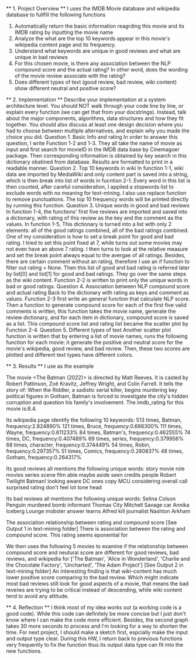 ** 1. Project Overview **
I uses the IMDB Movie database and wikipedia database to fullfill the following functions
1. Automatically return the basic information reagrding this movie and its IMDB rating by inputting the movie name
2. Analyze the what are the top 10 keywords appear in this movie's wikipedia content page and its frequency.
3. Understand what keywords are unique in good reviews and what are unique in bad reviews
4. For this chosen movie, is there any association between the NLP compound score and the actual rating? In other word, does the wording of the movie review associate with the rating?
5. Does different types of text (good review, bad review, wiki content) show different neutral and positive score?

** 2. Implementation **
Describe your implementation at a system architecture level. You should NOT walk through your code line by line, or explain every function (we can get that from your docstrings). Instead, talk about the major components, algorithms, data structures and how they fit together. You should also discuss at least one design decision where you had to choose between multiple alternatives, and explain why you made the choice you did.
Question 1. Basic Info and rating
In order to answer this question, I write Function 1-2 and 1-3. They all take the name of movie as input and first search for movieID in the IMDB data base by Cinemagoer package. Then corresponding information is obtained by key search in this dictionary obatined from database. Results are formatted to print in a readable manner.
Question 2. Top 10 keywords in wiki
In function 1-1, wiki data are imported by MediaWiki and only content part is saved into a string, which is then break into list of words in fucntion 2-1. Every word in this list is then counted, after careful consideration, I applied a stopwords list to exclude words with no meaning for text-mining. I also use replace function to remove punctuations. The top 10 frequency words will be printed directly by running this function.
Question 3. Unique words in good and bad reviews
In function 1-4, the functions' first five reviews are imported and saved into a dictionary, with rating of this review as the key and the comment as the values. In function 1-5, This dictionary is turned into a list with only 2 elements: all of the good ratings combined, all of the bad ratings combined. One of my consideration is how to set a break point for good and bad rating. I tried to set this point fixed at 7, while turns out some movies may not even have an above 7 rating. I then turns to look at the relative measure and set the break point always equal to the avergae of all ratings. Besides, there are certain comment without an rating, therefore I use an if function to filter out rating = None. Then this list of good and bad rating is referred later by list[0] and list[1] for good and bad ratings. They go over the same steps as the wiki content. Function 2-2 is written to print only the unique words in bad or good ratings.
Question 4. Association between NLP compound score and actual rating
Back to the dictionary with rating as keys and comment as values. Function 2-3 first write an general function that calculate NLP score. Then a function to generate compound score for each of the first five valid comments is written, this function takes the movie name, generate the review dictionary, and for each item in dictionary, compound score is saved as a list. This compound score list and rating list became the scatter plot by Function 2-4.
Question 5. Different types of text
Another scatter plot function is written that by entering a list of movie names, runs the following function for each movie: it generate the positive and neutral score for the movie's wikipedia, good review, and bad review. Then, these two scores are plotted and different text types have different colors.

** 3. Results **
I use <The Batman> as the example

The movie <The Batman (2022)> is directed by Matt Reeves. It is casted by Robert Pattinson, Zoë Kravitz, Jeffrey Wright, and Colin Farrell. It tells the story of: When the Riddler, a sadistic serial killer, begins murdering key political figures in Gotham, Batman is forced to investigate the city's hidden corruption and question his family's involvement.
The imdb_rating for this movie is:8.4.

Its wikipedia page identify the following 10 keywords:
513 times, Batman, frequency:2.824890%
121 times, Bruce, frequency:0.666300%
111 times, Wayne, frequency:0.611233%
84 times, Batman's, frequency:0.462555%
74 times, DC, frequency:0.407489%
69 times, series, frequency:0.379956%
68 times, character, frequency:0.374449%
54 times, Robin, frequency:0.297357%
51 times, Comics, frequency:0.280837%
48 times, Gotham, frequency:0.264317%

Its good reviews all mentions the following unique words:
story
movie
role
movies
series
scene
film
able
maybe
aside
seen
credits
people
Robert
Twilight
Batman!
looking
aware
DC
ones
copy
MCU
considering
overall
call
surprised
rating
don't
feel
lot
tone
head

Its bad reviews all mentions the following unique words:
Selina
Colson
Penguin
murdered
bomb
informant
Thomas
City
Mitchell
Savage
car
Annika
Iceberg
Lounge
mobster
answer
learns
Alfred
kill
journalist
Nashton
Arkham

The association relationship between rating and compound score [See Output 1 in text-mining folder]
There is association between the rating and compound score. This rating seems eponential for <The Batman>

We then uses the following 5 movies to examine if the relationship between compound score and neutural score are different for good reviews, bad reviews, and wikipedia for ['The Batman', 'Alice in Wonderland', 'Charlie and the Chocolate Factory', 'Uncharted', 'The Adam Project']
[See Output 2 in text-mining folder]
An interesting finding is that wiki-content has much lower positive score comparing to the bad review. Which might indicate most bad reviews still look for good aspects of a movie, that means the bad reveiws are trying to be critical instead of descending, while wiki content tend to avoid any attitude.

** 4. Reflection **
I think most of my idea works out (a working code is a good code). While this code can definitely be more concise but I just don't know where I can make the code more efficient. Besides, the second graph takes 30 more seconds to process and I'm looking for a way to shorten the time. For next project, I should make a sketch first, espcially make the input and output type clear. During this HW, I return back to previous functions very frequently to fix the function thus its output data type can fit into the new functions.
